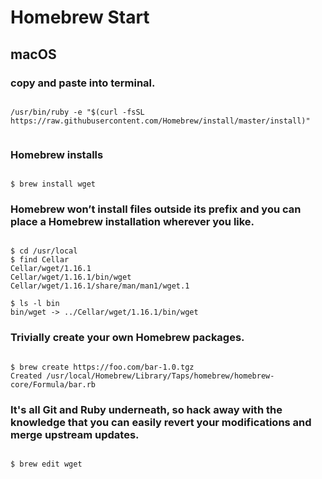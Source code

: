 # Homebrew Start #

## macOS ##

### copy and paste into terminal. ###

```terminal

/usr/bin/ruby -e "$(curl -fsSL https://raw.githubusercontent.com/Homebrew/install/master/install)"


```
### Homebrew installs ###

```

$ brew install wget

```


### Homebrew won’t install files outside its prefix and you can place a Homebrew installation wherever you like. ###


```

$ cd /usr/local
$ find Cellar
Cellar/wget/1.16.1
Cellar/wget/1.16.1/bin/wget
Cellar/wget/1.16.1/share/man/man1/wget.1

$ ls -l bin
bin/wget -> ../Cellar/wget/1.16.1/bin/wget

```

### Trivially create your own Homebrew packages. ###


```

$ brew create https://foo.com/bar-1.0.tgz
Created /usr/local/Homebrew/Library/Taps/homebrew/homebrew-core/Formula/bar.rb

```

###  It's all Git and Ruby underneath, so hack away with the knowledge that you can easily revert your modifications and merge upstream updates.  ###


```

$ brew edit wget 

```





